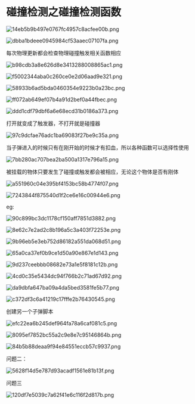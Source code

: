 # 碰撞检测之碰撞检测函数

![14eb5b9b497e0767fc4957c8acfee00b.png](image/14eb5b9b497e0767fc4957c8acfee00b.png)

![dbba1bdeee0945984cf53aaec07107fa.png](image/dbba1bdeee0945984cf53aaec07107fa.png)

每次物理更新都会检查物理碰撞触发相关函数相应

![b98cdb3a8e626d8e3413288008865ac1.png](image/b98cdb3a8e626d8e3413288008865ac1.png)

![f5002344aba0c260ce0e2d06aad9e321.png](image/f5002344aba0c260ce0e2d06aad9e321.png)

![58933b6ad5bda0460354e9223b0a23bc.png](image/58933b6ad5bda0460354e9223b0a23bc.png)

![ff072ab649ef07b4a91d2bef0a44fbec.png](image/ff072ab649ef07b4a91d2bef0a44fbec.png)

![ddd1cdf79dbf6a6e68ecd31b0186a373.png](image/ddd1cdf79dbf6a6e68ecd31b0186a373.png)

打开就变成了触发器，不打开就是碰撞器

![97c9dcfae76adc1ba69083f27be9c35a.png](image/97c9dcfae76adc1ba69083f27be9c35a.png)

当子弹进入的时候只有在刚开始的时候才有扣血，所以各种函数可以选择性使用

![7bb280ac707bea2ba500a1317e796a15.png](image/7bb280ac707bea2ba500a1317e796a15.png)

被挂载的物体只要发生了碰撞或触发都会被相应，无论这个物体是否有刚体

![a551960c04e395bf4153bc58b4774f07.png](image/a551960c04e395bf4153bc58b4774f07.png)

![7243844f875540d1f2ce6e16c00944e6.png](image/7243844f875540d1f2ce6e16c00944e6.png)

eg:

![90c899bc3dc1178cf150aff7851d3882.png](image/90c899bc3dc1178cf150aff7851d3882.png)

![8e62c7e2ad2c8b196a5c3a403f72253e.png](image/8e62c7e2ad2c8b196a5c3a403f72253e.png)

![9b96eb5e3eb752d86182a551da068d51.png](image/9b96eb5e3eb752d86182a551da068d51.png)

![65a0ca37ef0b9ce1d50a90e867e1d143.png](image/65a0ca37ef0b9ce1d50a90e867e1d143.png)

![9d237ceebbb08682e73a1e5f8181c12b.png](image/9d237ceebbb08682e73a1e5f8181c12b.png)

![4cd0c35e5434dc94f766b2c71ad67d92.png](image/4cd0c35e5434dc94f766b2c71ad67d92.png)

![da9dbfa647ba09a4da5bed3581fe5b77.png](image/da9dbfa647ba09a4da5bed3581fe5b77.png)

![c372df3c6a41219c17fffe2b76430545.png](image/c372df3c6a41219c17fffe2b76430545.png)

创建另一个子弹脚本

![efc22ea6b245def964fa78a6caf081c5.png](image/efc22ea6b245def964fa78a6caf081c5.png)

![8095ef7852bc55a2c9e8e7c95146864b.png](image/8095ef7852bc55a2c9e8e7c95146864b.png)

![84b5b88deaa9f94e84551eccb57c9937.png](image/84b5b88deaa9f94e84551eccb57c9937.png)

问题二：

![5628f14d5e787d93acadf1561e81b13f.png](image/5628f14d5e787d93acadf1561e81b13f.png)

问题三

![120df7e5039c7a62f41e6c116f2d817b.png](image/120df7e5039c7a62f41e6c116f2d817b.png)
